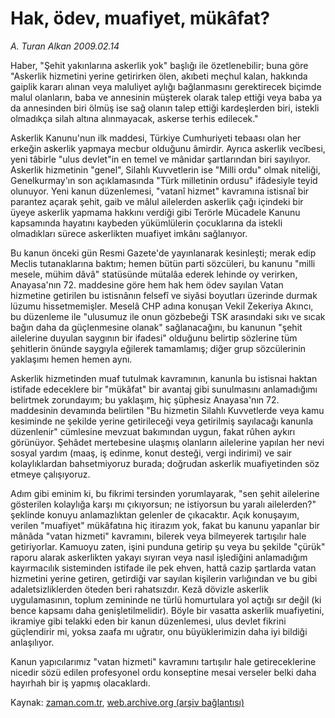 # Hak, ödev, muafiyet, mükâfat?

*A. Turan Alkan 2009.02.14*

<td class="columnist-detail">
<p>Haber, "Şehit yakınlarına askerlik yok" başlığı ile özetlenebilir; buna göre "Askerlik hizmetini yerine getirirken ölen, akıbeti meçhul kalan, hakkında gaiplik kararı alınan veya maluliyet aylığı bağlanmasını gerektirecek biçimde malul olanların, baba ve annesinin müşterek olarak talep ettiği veya baba ya da annesinden biri ölmüş ise sağ olanın talep ettiği kardeşlerden biri, istekli olmadıkça silah altına alınmayacak, askerse terhis edilecek."</p>
<p>
<div id="haberMetinDiv">
<p>Askerlik Kanunu'nun ilk maddesi, Türkiye Cumhuriyeti tebaası olan her erkeğin askerlik yapmaya mecbur olduğunu âmirdir. Ayrıca askerlik vecîbesi, yeni tâbirle "ulus devlet"in en temel ve mânidar şartlarından biri sayılıyor. Askerlik hizmetinin "genel", Silahlı Kuvvetlerin ise "Milli ordu" olmak niteliği, Genelkurmay'ın son açıklamasında "Türk milletinin ordusu" ifâdesiyle teyid olunuyor. Yeni kanun düzenlemesi, "vatanî hizmet" kavramına istisnaî bir parantez açarak şehit, gaib ve mâlul ailelerden askerlik çağı içindeki bir üyeye askerlik yapmama hakkını verdiği gibi Terörle Mücadele Kanunu kapsamında hayatını kaybeden yükümlülerin çocuklarına da istekli olmadıkları sürece askerlikten muafiyet imkânı sağlanıyor.
<p>Bu kanun önceki gün Resmi Gazete'de yayınlanarak kesinleşti; merak edip Meclis tutanaklarına baktım; hemen bütün parti sözcüleri, bu kanunu "milli mesele, mühim dâvâ" statüsünde mütalâa ederek lehinde oy verirken, Anayasa'nın 72. maddesine göre hem hak hem ödev sayılan Vatan hizmetine getirilen bu istisnânın felsefî ve siyâsi boyutları üzerinde durmak lüzumu hissetmemişler. Meselâ CHP adına konuşan Vekil Zekeriya Akıncı, bu düzenleme ile "ulusumuz ile onun gözbebeği TSK arasındaki sıkı ve sıcak bağın daha da güçlenmesine olanak" sağlanacağını, bu kanunun "şehit ailelerine duyulan saygının bir ifadesi" olduğunu belirtip sözlerine tüm şehitlerin önünde saygıyla eğilerek tamamlamış; diğer grup sözcülerinin yaklaşımı hemen hemen aynı.
<p>Askerlik hizmetinden muaf tutulmak kavramının, kanunla bu istisnai haktan istifade edeceklere bir "mükâfat" bir avantaj gibi sunulmasını anlamadığımı belirtmek zorundayım; bu yaklaşım, hiç şüphesiz Anayasa'nın 72. maddesinin devamında belirtilen "Bu hizmetin Silahlı Kuvvetlerde veya kamu kesiminde ne şekilde yerine getirileceği veya getirilmiş sayılacağı kanunla düzenlenir" cümlesine mevzuat bakımından uygun, fakat rûhen aykırı görünüyor. Şehâdet mertebesine ulaşmış olanların ailelerine yapılan her nevi sosyal yardım (maaş, iş edinme, konut desteği, vergi indirimi) ve sair kolaylıklardan bahsetmiyoruz burada; doğrudan askerlik muafiyetinden söz etmeye çalışıyoruz.
<p>Adım gibi eminim ki, bu fikrimi tersinden yorumlayarak, "sen şehit ailelerine gösterilen kolaylığa karşı mı çıkıyorsun; ne istiyorsun bu yaralı ailelerden?" şeklinde konuyu anlamazlıktan gelenler de çıkacaktır. Açık konuşayım, verilen "muafiyet" mükâfatına hiç itirazım yok, fakat bu kanunu yapanlar bir mânâda "vatan hizmeti" kavramını, bilerek veya bilmeyerek tartışılır hale getiriyorlar. Kamuoyu zaten, işini punduna getirip şu veya bu şekilde "çürük" raporu alarak askerlikten yakayı sıyıran veya nasıl işlediğini anlamadığım kayırmacılık sisteminden istifade ile pek ehven, hattâ cazip şartlarda vatan hizmetini yerine getiren, getirdiği var sayılan kişilerin varlığından ve bu gibi adaletsizliklerden öteden beri rahatsızdır. Kezâ dövizle askerlik uygulamasının, toplum zemininde ne türlü homurtulara yol açtığı sır değil (ki bence kapsamı daha genişletilmelidir). Böyle bir vasatta askerlik muafiyetini, ikramiye gibi telakki eden bir kanun düzenlemesi, ulus devlet fikrini güçlendirir mi, yoksa zaafa mı uğratır, onu büyüklerimizin daha iyi bildiği anlaşılıyor.
<p>Kanun yapıcılarımız "vatan hizmeti" kavramını tartışılır hale getireceklerine nicedir sözü edilen profesyonel ordu konseptine mesai verseler belki daha hayırhah bir iş yapmış olacaklardı.</p></p></p></p></p></div>
</p>
<a href="http://web.archive.org/web/20110217053951/mailto:t.alkan@zaman.com.tr">
</a></td>

Kaynak: [zaman.com.tr](http://zaman.com.tr/yazar.do?yazino=815056), [web.archive.org (arşiv bağlantısı)](http://web.archive.org/web/20110217053951/http://www.zaman.com.tr:80/yazar.do?yazino=815056)
